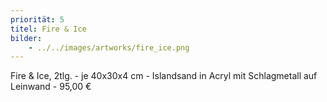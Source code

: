```yaml
---
priorität: 5
titel: Fire & Ice
bilder:
    - ../../images/artworks/fire_ice.png
---
```


Fire & Ice, 2tlg. - je 40x30x4 cm - Islandsand in Acryl mit Schlagmetall auf Leinwand - 95,00 €
